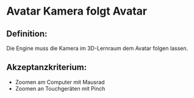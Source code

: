 # Avatar Kamera folgt Avatar


## Definition:

Die Engine muss die [](Avatar-GE.md) Kamera im 3D-Lernraum dem Avatar folgen lassen.


## Akzeptanzkriterium:

- Zoomen am Computer mit Mausrad
- Zoomen an Touchgeräten mit Pinch
